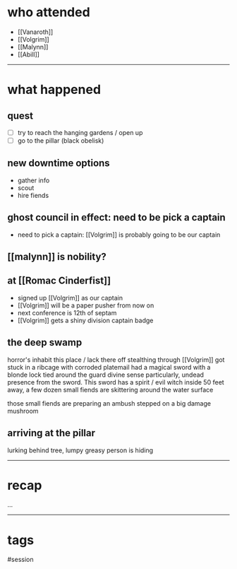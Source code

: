 # who attended

- [[Vanaroth]]
- [[Volgrim]]
- [[Malynn]]
- [[Abill]]

---
# what happened

## quest
- [ ] try to reach the hanging gardens / open up 
- [ ] go to the pillar (black obelisk)
## new downtime options
- gather info
- scout 
- hire fiends
## ghost council in effect: need to be pick a captain
- need to pick a captain: [[Volgrim]] is probably going to be our captain
## [[malynn]] is nobility?
## at [[Romac Cinderfist]]
- signed up [[Volgrim]] as our captain
- [[Volgrim]] will be a paper pusher from now on
- next conference is 12th of septam
- [[Volgrim]] gets a shiny division captain badge
## the deep swamp
horror's inhabit this place / lack there off
stealthing through
[[Volgrim]] got stuck in a ribcage with corroded platemail
had a magical sword with a blonde lock tied around the guard
divine sense
	particularly, undead presence from the sword. This sword has a spirit / evil witch inside
	50 feet away, a few dozen small fiends are skittering around the water surface

those small fiends are preparing an ambush 
stepped on a big damage mushroom

## arriving at the pillar
lurking behind tree, lumpy greasy person is hiding


---
# recap

...

---
# tags

#session